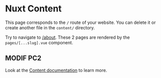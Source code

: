 # Nuxt Content

This page corresponds to the `/` route of your website. You can delete it or create another file in the `content/` directory.

Try to navigate to [/about](/about). These 2 pages are rendered by the `pages/[...slug].vue` component.

MODIF PC2
---

Look at the [Content documentation](https://content.nuxtjs.org/) to learn more.
